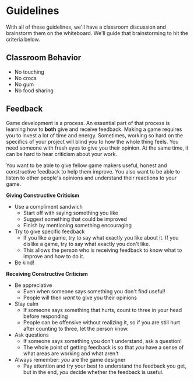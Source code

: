 # Guidelines #

With all of these guidelines, we'll have a classroom discussion and brainstorm them on the whiteboard.  We'll guide that brainstorming to hit the criteria below.

## Classroom Behavior ##

- No touching
- No crocs
- No gum
- No food sharing

## Feedback ##

Game development is a process.  An essential part of that process is learning how to **both** give and receive feedback.  Making a game requires you to invest a lot of time and energy.  Sometimes, working so hard on the specifics of your project will blind you to how the whole thing feels.  You need someone with fresh eyes to give you their opinion.  At the same time, it can be hard to hear criticism about your work.  

You want to be able to give fellow game makers useful, honest and constructive feedback to help them improve.  You also want to be able to listen to other people's opinions and understand their reactions to your game.

**Giving Constructive Criticism**

- Use a compliment sandwich
	- Start off with saying something you like
	- Suggest something that could be improved
	- Finish by mentioning something encouraging
- Try to give specific feedback
	- If you like a game, try to say what exactly you like about it. If you dislike a game, try to say what exactly you don't like.
	- This allows the person who is receiving feedback to know what to improve and how to do it.
- Be kind!

**Receiving Constructive Criticism**

- Be appreciative
	- Even when someone says something you don't find useful!
	- People will then *want* to give you their opinions
- Stay calm
	- If someone says something that hurts, count to three in your head before responding
	- People can be offensive without realizing it, so if you are still hurt after counting to three, let the person know.
- Ask questions
	- If someone says something you don't understand, ask a question!
	- The whole point of getting feedback is so that *you* have a sense of what areas are working and what aren't
- Always remember: *you* are the game designer
	- Pay attention and try your best to understand the feedback you get, but in the end, *you* decide whether the feedback is useful.